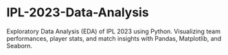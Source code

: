 # IPL-2023-Data-Analysis
Exploratory Data Analysis (EDA) of IPL 2023 using Python. Visualizing team performances, player stats, and match insights with Pandas, Matplotlib, and Seaborn.
